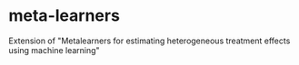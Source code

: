 # meta-learners
Extension of "Metalearners for estimating heterogeneous treatment effects using machine learning"
